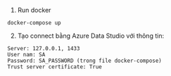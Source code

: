 1. Run docker
```
docker-compose up
```

2. Tạo connect bằng Azure Data Studio với thông tin:
```
Server: 127.0.0.1, 1433
User nam: SA
Password: SA_PASSWORD (trong file docker-compose)
Trust server certificate: True
```